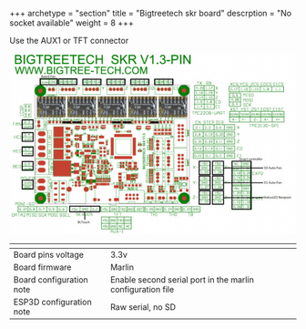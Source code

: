 +++
archetype = "section"
title = "Bigtreetech skr board"
descrption = "No socket available"
weight = 8
+++

Use the AUX1 or TFT connector

![step1](board.jpg?width=300px)

| <!-- -->  | <!-- --> |
|-|-|
| Board pins voltage | 3.3v |
| Board firmware | Marlin | 
| Board configuration note | Enable second serial port in the marlin configuration file |
| ESP3D configuration note | Raw serial, no SD |